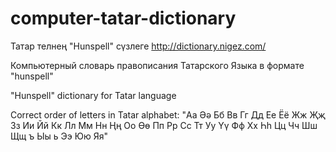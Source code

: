 # computer-tatar-dictionary
Татар телнең "Hunspell" сүзлеге
http://dictionary.nigez.com/ 

Компьютерный словарь правописания Татарского Языка
в формате "hunspell"

"Hunspell" dictionary for Tatar language

Correct order of letters in Tatar alphabet: "Аа   Әә  Бб  Вв   Гг  Дд   Ее  Ёё   Жж  Җҗ  Зз   Ии  Йй   Кк  Лл   Мм  Нн Ңң  Оо  Өө  Пп  Рр Сс  Тт  Уу  Үү  Фф  Хх  Һһ   Цц  Чч  Шш  Щщ   ъ   Ыы  ь   Ээ  Юю  Яя"
